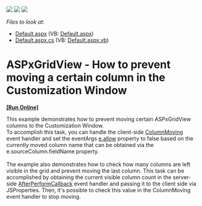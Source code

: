 <!-- default badges list -->
![](https://img.shields.io/endpoint?url=https://codecentral.devexpress.com/api/v1/VersionRange/128535132/16.2.3%2B)
[![](https://img.shields.io/badge/Open_in_DevExpress_Support_Center-FF7200?style=flat-square&logo=DevExpress&logoColor=white)](https://supportcenter.devexpress.com/ticket/details/T526538)
[![](https://img.shields.io/badge/📖_How_to_use_DevExpress_Examples-e9f6fc?style=flat-square)](https://docs.devexpress.com/GeneralInformation/403183)
<!-- default badges end -->
<!-- default file list -->
*Files to look at*:

* [Default.aspx](./CS/Default.aspx) (VB: [Default.aspx](./VB/Default.aspx))
* [Default.aspx.cs](./CS/Default.aspx.cs) (VB: [Default.aspx.vb](./VB/Default.aspx.vb))
<!-- default file list end -->
# ASPxGridView - How to prevent moving a certain column in the Customization Window
<!-- run online -->
**[[Run Online]](https://codecentral.devexpress.com/t526538/)**
<!-- run online end -->


<p>This example demonstrates how to prevent moving certain ASPxGridView columns to the Customization Window. <br>To accomplish this task, you can handle the client-side <a href="http://documentation.devexpress.com/#AspNet/DevExpressWebASPxGridViewScriptsASPxClientGridView_ColumnMovingtopic">ColumnMoving</a> event handler and set the eventArgs <a href="http://documentation.devexpress.com/#AspNet/DevExpressWebASPxGridViewScriptsASPxClientGridViewColumnMovingEventArgs_allowtopic">e.allow</a> property to false based on the currently moved column name that can be obtained via the e.sourceColumn.fieldName property.<br><br>The example also demonstrates how to check how many columns are left visible in the grid and prevent moving the last column. This task can be accomplished by obtaining the current visible column count in the server-side <a href="https://documentation.devexpress.com/#AspNet/DevExpressWebASPxGridView_AfterPerformCallbacktopic">AfterPerformCallback</a> event handler and passing it to the client side via JSProperties. Then, it's possible to check this value in the ColumnMoving event handler to stop moving.</p>

<br/>



